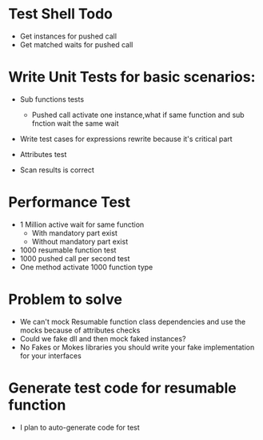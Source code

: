 ﻿# Test Shell Todo
* Get instances for pushed call
* Get matched waits for pushed call



# Write Unit Tests for basic scenarios:
* Sub functions tests
	* Pushed call activate one instance,what if same function and sub fnction wait the same wait


* Write test cases for expressions rewrite because it's critical part
* Attributes test
* Scan results is correct

# Performance Test
* 1 Million active wait for same function
	* With mandatory part exist
	* Without mandatory part exist
* 1000 resumable function test
* 1000 pushed call per second test
* One method activate 1000 function type

# Problem to solve 
* We can't mock Resumable function class dependencies and use the mocks because of attributes checks
* Could we fake dll and then mock faked instances?
* No Fakes or Mokes libraries you should write your fake implementation for your interfaces

# Generate test code for resumable function
* I plan to auto-generate code for test